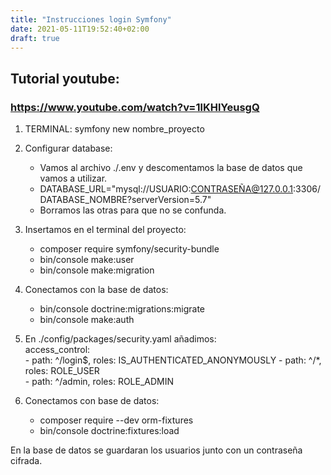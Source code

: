 ```yaml
---
title: "Instrucciones login Symfony"
date: 2021-05-11T19:52:40+02:00
draft: true
---
```


## Tutorial youtube:
### https://www.youtube.com/watch?v=1lKHlYeusgQ

1. TERMINAL: symfony new nombre_proyecto

2. Configurar database:
    * Vamos al archivo ./.env y descomentamos la base de datos que vamos a utilizar.
    * DATABASE_URL="mysql://USUARIO:CONTRASEÑA@127.0.0.1:3306/DATABASE_NOMBRE?serverVersion=5.7"
    * Borramos las otras para que no se confunda.

3. Insertamos en el terminal del proyecto:
    * composer require symfony/security-bundle
    * bin/console make:user
    * bin/console make:migration

4. Conectamos con la base de datos:
    * bin/console doctrine:migrations:migrate
    * bin/console make:auth

5. En ./config/packages/security.yaml añadimos:  
access_control:   
        -  path: ^/login$, roles:  IS_AUTHENTICATED_ANONYMOUSLY 
        -  path: ^/*, roles: ROLE_USER   
        -  path: ^/admin, roles: ROLE_ADMIN 

6. Conectamos con base de datos:
    - composer require --dev orm-fixtures
    - bin/console doctrine:fixtures:load

En la base de datos se guardaran los usuarios junto con un contraseña cifrada.